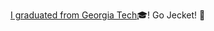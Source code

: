 [I graduated from Georgia Tech](https://commencement.gatech.edu/graduate/masters/wugang-meng)🎓! Go Jecket! :honeybee: